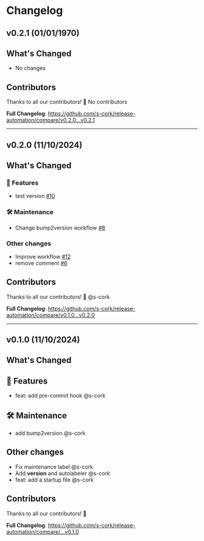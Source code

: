 # Changelog

## v0.2.1 (01/01/1970)
## What's Changed
* No changes

## Contributors
Thanks to all our contributors! 🎉
No contributors

**Full Changelog**: https://github.com/s-cork/release-automation/compare/v0.2.0...v0.2.1

---

## v0.2.0 (11/10/2024)
## What's Changed
### 🚀 Features

- test version [#10](https://github.com/s-cork/release-automation/pull/10)

### 🛠 Maintenance

- Change bump2version workflow [#8](https://github.com/s-cork/release-automation/pull/8)

### Other changes

- Improve workflow [#12](https://github.com/s-cork/release-automation/pull/12)
- remove comment [#6](https://github.com/s-cork/release-automation/pull/6)

## Contributors
Thanks to all our contributors! 🎉
@s-cork

**Full Changelog**: https://github.com/s-cork/release-automation/compare/v0.1.0...v0.2.0

---

## v0.1.0 (11/10/2024)
## What's Changed
## 🚀 Features

- feat: add pre-commit hook @s-cork

## 🛠 Maintenance

- add bump2version @s-cork

## Other changes

- Fix maintenance label @s-cork
- Add __version__ and autolabeler @s-cork
- feat: add a startup file @s-cork

## Contributors
Thanks to all our contributors! 🎉

**Full Changelog**: https://github.com/s-cork/release-automation/compare/...v0.1.0
